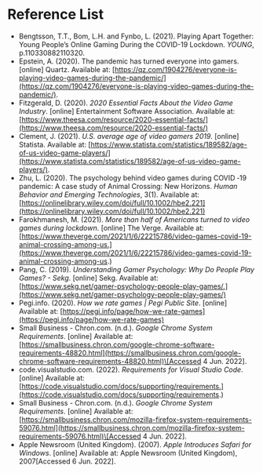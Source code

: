# Reference List

* Bengtsson, T.T., Bom, L.H. and Fynbo, L. (2021). Playing Apart Together: Young People’s Online Gaming During the COVID-19 Lockdown. _YOUNG_, p.110330882110320.
* Epstein, A. (2020). The pandemic has turned everyone into gamers. \[online] Quartz. Available at: [https://qz.com/1904276/everyone-is-playing-video-games-during-the-pandemic/](https://qz.com/1904276/everyone-is-playing-video-games-during-the-pandemic/).
* Fitzgerald, D. (2020). _2020 Essential Facts About the Video Game Industry_. \[online] Entertainment Software Association. Available at: [https://www.theesa.com/resource/2020-essential-facts/](https://www.theesa.com/resource/2020-essential-facts/)
* Clement, J. (2021). _U.S. average age of video gamers 2019_. \[online] Statista. Available at: [https://www.statista.com/statistics/189582/age-of-us-video-game-players/](https://www.statista.com/statistics/189582/age-of-us-video-game-players/).
* Zhu, L. (2020). The psychology behind video games during COVID ‐19 pandemic: A case study of Animal Crossing: New Horizons. _Human Behavior and Emerging Technologies_, 3(1). Available at: [https://onlinelibrary.wiley.com/doi/full/10.1002/hbe2.221](https://onlinelibrary.wiley.com/doi/full/10.1002/hbe2.221)
* Farokhmanesh, M. (2021). _More than half of Americans turned to video games during lockdown_. \[online] The Verge. Available at: [https://www.theverge.com/2021/1/6/22215786/video-games-covid-19-animal-crossing-among-us.](https://www.theverge.com/2021/1/6/22215786/video-games-covid-19-animal-crossing-among-us.)
* Pang, C. (2019). _Understanding Gamer Psychology: Why Do People Play Games? - Sekg_. \[online] Sekg. Available at: [https://www.sekg.net/gamer-psychology-people-play-games/.](https://www.sekg.net/gamer-psychology-people-play-games/)
* Pegi.info. (2020). _How we rate games | Pegi Public Site_. \[online] Available at: [https://pegi.info/page/how-we-rate-games](https://pegi.info/page/how-we-rate-games)
* Small Business - Chron.com. (n.d.). _Google Chrome System Requirements_. \[online] Available at: [https://smallbusiness.chron.com/google-chrome-software-requirements-48820.html](https://smallbusiness.chron.com/google-chrome-software-requirements-48820.html)\[Accessed 4 Jun. 2022].
* code.visualstudio.com. (2022). _Requirements for Visual Studio Code_. \[online] Available at: [https://code.visualstudio.com/docs/supporting/requirements.](https://code.visualstudio.com/docs/supporting/requirements.)
* Small Business - Chron.com. (n.d.). _Google Chrome System Requirements_. \[online] Available at: [https://smallbusiness.chron.com/mozilla-firefox-system-requirements-59076.html](https://smallbusiness.chron.com/mozilla-firefox-system-requirements-59076.html)\[Accessed 4 Jun. 2022].
* Apple Newsroom (United Kingdom). (2007). _Apple Introduces Safari for Windows_. \[online] Available at: Apple Newsroom (United Kingdom), 2007\[Accessed 6 Jun. 2022].

